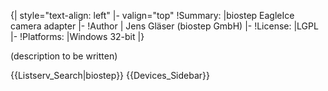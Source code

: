 {| style="text-align: left"
|- valign="top"
!Summary:
|biostep EagleIce camera adapter
|-
!Author
| Jens Gläser (biostep GmbH)
|-
!License:
|LGPL
|-
!Platforms:
|Windows 32-bit
|}

(description to be written)

{{Listserv_Search|biostep}}
{{Devices_Sidebar}}
